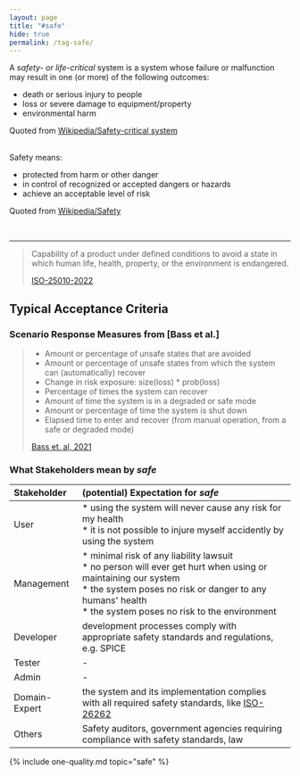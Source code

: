 ```yaml
---
layout: page
title: "#safe"
hide: true
permalink: /tag-safe/
---
```


<div class="arc42-help" markdown="1">

A _safety- or life-critical_ system is a system whose failure or malfunction may result in one (or more) of the following outcomes:

* death or serious injury to people
* loss or severe damage to equipment/property
* environmental harm

Quoted from [Wikipedia/Safety-critical system](https://en.wikipedia.org/wiki/Safety-critical_system)
</div><br>


<div class="arc42-help" markdown="1">
Safety means:

* protected from harm or other danger
* in control of recognized or accepted dangers or hazards
* achieve an acceptable level of risk

Quoted from [Wikipedia/Safety](https://en.wikipedia.org/wiki/Safety)
</div><br>

<hr class="with-no-margin"/>

>Capability of a product under defined conditions to avoid a state in which human life, health, property, or the environment is endangered.
>
>[ISO-25010-2022](/references/#iso-25010-2022)


## Typical Acceptance Criteria
### Scenario Response Measures from [Bass et al.]

>* Amount or percentage of unsafe states that are avoided
>* Amount or percentage of unsafe states from which the system can (automatically) recover
>* Change in risk exposure: size(loss) * prob(loss)
>* Percentage of times the system can recover
>* Amount of time the system is in a degraded or safe mode
>* Amount or percentage of time the system is shut down
>* Elapsed time to enter and recover (from manual operation, from a safe or degraded mode)
>
>[Bass et. al, 2021](/references/#bass2021software)



### What Stakeholders mean by _safe_


| Stakeholder | (potential) Expectation for _safe_ |
|:--- |:--- |
| User |* using the system will never cause any risk for my health<br> * it is not possible to injure myself accidently by using the system|
| Management |* minimal risk of any liability lawsuit<br>* no person will ever get hurt when using or maintaining our system<br>* the system poses no risk or danger to any humans' health<br>* the system poses no risk to the environment |
| Developer |development processes comply with appropriate safety standards and regulations, e.g. SPICE  |
| Tester | - |
| Admin | - |
| Domain-Expert |the system and its implementation complies with all required safety standards, like [ISO-26262](https://www.iso.org/standard/51362.html)|
| Others |Safety auditors, government agencies requiring compliance with safety standards, law  |


<!-- include all qualities associated with this tag -->
{% include one-quality.md topic="safe"  %}
